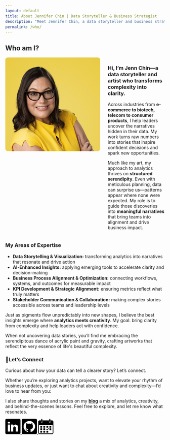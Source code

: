 ```yaml
---
layout: default
title: About Jennifer Chin | Data Storyteller & Business Strategist
description: "Meet Jennifer Chin, a data storyteller and business strategist who transforms complex information into clear narratives that drive confident decisions."
permalink: /who/
---
```


## Who am I?
<div style="display: flex; align-items: flex-start; gap: 1.5rem; flex-wrap: wrap;">
  <img src="/assets/images/linkedinbiocrop.jpeg" alt="Jenn Chin headshot" style="width: 100%; max-width: 300px; height: auto; border-radius: 8px; align-self: flex-start;">
  
  <div style="flex: 1;">  
    <h3>Hi, I’m Jenn Chin—a data storyteller and artist who transforms complexity into clarity.</h3>
    <p>Across industries from <strong>e-commerce to biotech, telecom to consumer products</strong>, I help leaders uncover the narratives hidden in their data. My work turns raw numbers into stories that inspire confident decisions and spark new opportunities.</p>
    <p>Much like my art, my approach to analytics thrives on <strong>structured serendipity</strong>. Even with meticulous planning, data can surprise us—patterns appear where none were expected. My role is to guide those discoveries into <strong>meaningful narratives</strong> that bring teams into alignment and drive business impact.</p>
    
  </div>
</div>

### My Areas of Expertise

- **Data Storytelling & Visualization:** transforming analytics into narratives that resonate and drive action 
- **AI-Enhanced Insights:** applying emerging tools to accelerate clarity and decision-making 
- **Business Process Alignment & Optimization:** connecting workflows, systems, and outcomes for measurable impact  
- **KPI Development & Strategic Alignment:** ensuring metrics reflect what truly matters 
- **Stakeholder Communication & Collaboration:** making complex stories accessible across teams and leadership levels 

Just as pigments flow unpredictably into new shapes, I believe the best insights emerge where **analytics meets creativity**. My goal: bring clarity from complexity and help leaders act with confidence.

When not uncovering data stories, you’ll find me embracing the serendipitous dance of acrylic paint and gravity, crafting artworks that reflect the very essence of life's beautiful complexity.

### 👋Let’s Connect

Curious about how your data can tell a clearer story? Let’s connect.  

Whether you’re exploring analytics projects, want to elevate your rhythm of business updates, or just want to chat about creativity and complexity—I’d love to hear from you:

I also share thoughts and stories on my **[blog](/pages/why.md)** a mix of analytics, creativity, and behind-the-scenes lessons. Feel free to explore, and let me know what resonates.

<div class="social-icons">
  <a href="https://linkedin.com/in/jennchin" target="_blank" aria-label="LinkedIn profile: Jennifer Chin">
    <img src="/assets/images/social/linkedin.png" alt="LinkedIn logo" />
  </a>
  <a href="https://github.com/SheHasMoxie" target="_blank" aria-label="GitHub profile: SheHasMoxie">
    <img src="/assets/images/social/github.png" alt="GitHub logo" />
  </a>
  <a href="https://cal.com/jennchin" target="_blank" aria-label="Schedule a meeting with Jennifer Chin">
    <img src="/assets/images/social/calendar.png" alt="Calendar icon for booking a chat" />
  </a>
</div>
